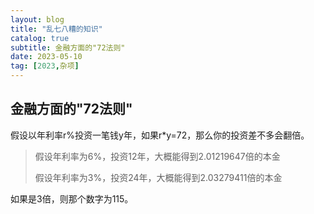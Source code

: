 ```yaml
---
layout: blog
title: "乱七八糟的知识"
catalog: true
subtitle: 金融方面的"72法则"
date: 2023-05-10
tag: [2023,杂项]
---
```


## 金融方面的"72法则"

假设以年利率r%投资一笔钱y年，如果r*y=72，那么你的投资差不多会翻倍。
> 假设年利率为6%，投资12年，大概能得到2.01219647倍的本金
> 
> 假设年利率为3%，投资24年，大概能得到2.03279411倍的本金

如果是3倍，则那个数字为115。